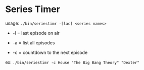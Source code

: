 # Series Timer
usage: ````./bin/seriestimr -[lac] <series names>````

- -l = last episode on air

- -a = list all episodes

- -c = countdown to the next episode

ex:
````./bin/seriestimr -c House "The Big Bang Theory" "Dexter"````
